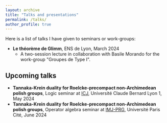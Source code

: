 ```yaml
---
layout: archive
title: "Talks and presentations"
permalink: /talks/
author_profile: true
---
```


Here is a list of talks I have given to seminars or work-groups:

* **Le théorème de Glimm**, ENS de Lyon, March 2024
  * A two-session lecture in collaboration with Basile Morando for the work-group "Groupes de Type I".
    
## Upcoming talks

* **Tannaka-Krein duality for Roelcke-precompact non-Archimedean polish groups**, Logic seminar at [ICJ](https://math.univ-lyon1.fr), Université Claude Bernard Lyon 1, May 2024
* **Tannaka-Krein duality for Roelcke-precompact non-Archimedean polish groups**, Operator algebra seminar at [IMJ-PRG](https://www.imj-prg.fr/), Université Paris Cité, June 2024

